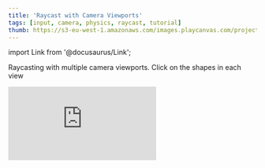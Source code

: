 ```yaml
---
title: 'Raycast with Camera Viewports'
tags: [input, camera, physics, raycast, tutorial]
thumb: https://s3-eu-west-1.amazonaws.com/images.playcanvas.com/projects/12/964118/E9A5F1-image-75.jpg
---
```


import Link from '@docusaurus/Link';

Raycasting with multiple camera viewports. Click on the shapes in each view

<div className="iframe-container">
    <iframe loading="lazy" src="https://playcanv.as/p/dXvrDzH2/" title="Raycast with Camera Viewports" webkitallowfullscreen="true" mozallowfullscreen="true" allow="autoplay" allowfullscreen="true" allowvr="" scrolling="no" frameborder="0" />
</div>

<Link to='https://playcanvas.com/project/964118/'>Open Project ↗</Link>
